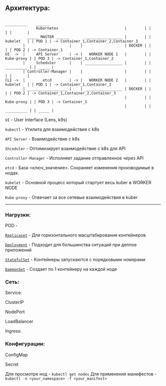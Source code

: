 ## Архитектура:


```
                                                                   __________    ______
              Kubernetes                              |        | |            | |       |
          _____ MASTER ______       _________________ |        | |  kubelet   | | POD 1 | -> Container_1,Container_2,Container_3
        |                    |    |                   | DOCKER | |            | | POD 2 | -> Container_1
UI  ->  |     API Server     | -> |   WORKER NODE 1   |        | | Kube-proxy | | POD 3 | -> Container_1,Container_2
        |     Scheduler      |    | _________________ |        | | __________ | | _____ |
        | Controller-Manager |    |                   |        | |            | |       |
CLI ->  |        etcd        | -> |   WORKER NODE 2   |        | |  kubelet   | | POD 1 | -> Container_1,Container_2
        | __________________ |    | _________________ | DOCKER | |            | | POD 2 | -> Container_1,Container_2,Container_3
                                                      |        | | Kube-proxy | | POD 3 | -> Container_1
                                                      |        | | __________ | | _____ |

```

`UI` - User Interface (Lens, k9s)

`kubectl` - Утилита для взаимодействия с k8s

`API Server` - Взаимодействие с k8s

`Shceduler` - Оптимизирует взаимодействие с k8s для API

`Controller-Manager` - Исполняет задание отправленное через API

`etcd` - База <ключ_значение>. Сохраняет изменения производимые в нодах.

`kubelet` - Основной процесс который стартует весь kuber в WORKER NODE

`Kube-proxy` - Отвечает за все сетевые взаимодействия в kuber

---

### Нагрузки:

POD -

[`Replicaset`](https://github.com/Limewax163/k8s/blob/main/Replicaset) - Для горизонтального масштабирования контейнеров

[`Deployment`](https://github.com/Limewax163/k8s/blob/main/Deployment) - Подходит для большинства ситуаций при деплое приложений

[`StatefulSet`](https://github.com/Limewax163/k8s/blob/main/StatefulSet) - Контейнеры запускаются с порядковыми номерами

[`DaemonSet`](https://github.com/Limewax163/k8s/blob/main/DaemonSet) - Создает по 1 контейнеру на каждой ноде

### Сеть:

Service:

ClusterIP

NodePort

LoadBalancer

Ingress:

### Конфигурации:

ConfigMap

Secret

Для просмотре нод - `kubectl get nodes`
Для применения манифестов - `kubectl -n <your_namespace> -f <your_manifest>`

